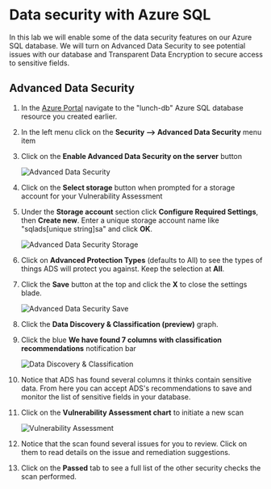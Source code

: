 # Data security with Azure SQL

In this lab we will enable some of the data security features on our Azure SQL database. We will turn on Advanced Data Security to see potential issues with our database and Transparent Data Encryption to secure access to sensitive fields.

## Advanced Data Security

1. In the [Azure Portal](portal.azure.com) navigate to the "lunch-db" Azure SQL database resource you created earlier.

2. In the left menu click on the **Security --> Advanced Data Security** menu item

3. Click on the **Enable Advanced Data Security on the server** button

    ![Advanced Data Security](images/sql-advanced-data-security.png)

4. Click on the **Select storage** button when prompted for a storage account for your Vulnerability Assessment

5. Under the **Storage account** section click **Configure Required Settings**, then **Create new**. Enter a unique storage account name like "sqlads[unique string]sa" and click **OK**.

    ![Advanced Data Security Storage](images/sql-ads-storage.png)

6. Click on **Advanced Protection Types** (defaults to All) to see the types of things ADS will protect you against.  Keep the selection at **All**.

7. Click the **Save** button at the top and click the **X** to close the settings blade.

    ![Advanced Data Security Save](images/sql-ads-save.png)

8. Click the **Data Discovery & Classification (preview)** graph.  

9. Click the blue **We have found 7 columns with classification recommendations** notification bar

    ![Data Discovery & Classification](images/sql-ads-ddc-recommendations.png)

10. Notice that ADS has found several columns it thinks contain sensitive data. From here you can accept ADS's recommendations to save and monitor the list of sensitive fields in your database.


11. Click on the **Vulnerability Assessment chart** to initiate a new scan

    ![Vulnerability Assessment](images/sql-ads-vulnerability.png)

12. Notice that the scan found several issues for you to review.  Click on them to read details on the issue and remediation suggestions.

13. Click on the **Passed** tab to see a full list of the other security checks the scan performed.

<!-- 
TODO: Finish based on script below
TODO: Update web app to use Azure AD auth if a flag is set in the config


# Create group to hold MSI account, directly assigning SQL access to a service principal isn't supported
# See https://docs.microsoft.com/en-us/azure/active-directory/managed-service-identity/tutorial-windows-vm-access-sql
$RoleName = "Managed Service Identity access to $DatabaseName"
$Group = Get-AzureRmADGroup -DisplayName $RoleName
if (!$Group)
{
	Write-Host "Group $RoleName does not exist, creating..."
	$Group = New-AzureRmADGroup -DisplayName $RoleName -MailNickName "NotSet"
}

foreach ($ApplicationName in $ApplicationNames)
{
	$Principal = (Get-AzureRmADServicePrincipal -SearchString $ApplicationName)
	$Member = Get-AzureRmADGroupMember -GroupObjectId $Group.Id | Where-Object Id -Eq $Principal.Id
	if (!$Member)
	{
		Write-Host "Add service principal $Principal.Id to group $Group.Id"
		Add-AzureRmAdGroupMember -TargetGroupObjectId $Group.Id -MemberObjectId $Principal.Id -PassThru
	}
	else
	{
		Write-Host "Service principal $Principal.Id already exists in group $Group.Id"
	}
}

# Note we could also do this in the DACPAC...
& $SqlCmdExePath `
	-S tcp:$ServerName -d $DatabaseName `
	-U $UserName -P $Password `
	-G -l 30 `
	-Q "CREATE USER [$RoleName] FROM EXTERNAL PROVIDER; 
ALTER ROLE db_datareader ADD MEMBER [$RoleName]; 
ALTER ROLE db_datawriter ADD MEMBER [$RoleName];"
-->
